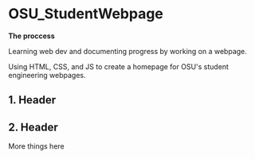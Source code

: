 # OSU_StudentWebpage
**The proccess**<br/>

Learning web dev and documenting progress by working on a webpage.

Using HTML, CSS, and JS to create a homepage for OSU's student engineering webpages.

## 1. Header

<Insert something here>

## 2. Header

More things here
